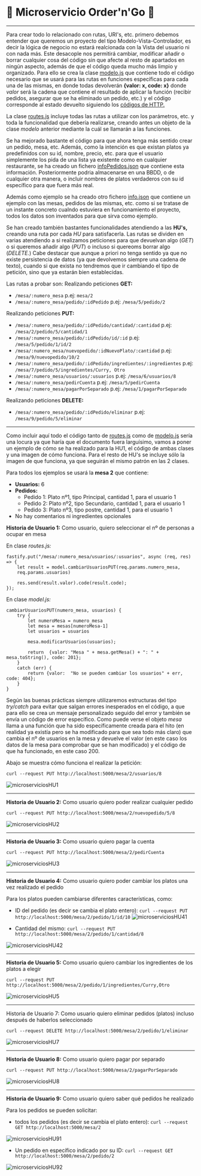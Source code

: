

# :book: Microservicio Order'n'Go :book:

---

Para crear todo lo relacionado con rutas, URI's, etc. primero debemos entender que queremos un proyecto del tipo Modelo-Vista-Controlador, es decir la lógica de negocio no estará realcionada con la Vista del usuario ni con nada más. Este desacople nos permitirá cambiar, modificar añadir o borrar cualquier cosa del código sin que afecte al resto de apartados en ningún aspecto, además de que el código queda mucho más limpio y organizado. Para ello se crea la clase [modelo.js](https://github.com/LCinder/Order-n-Go/blob/master/src/modelo.js) que contiene todo el código necesario que se usará para las rutas en funciones específicas para cada una de las mismas, en donde todas devolverán **{valor: x, code: x}** donde *valor* será la cadena que contiene el resultado de aplicar la función (recibir pedidos, asegurar que se ha eliminado un pedido, etc.) y el código corresponde al estado devuelto siguiendo los [códigos de HTTP.](https://developer.mozilla.org/es/docs/Web/HTTP/Status)

La clase [routes.js](https://github.com/LCinder/Order-n-Go/blob/master/src/routes.js) incluye todas las rutas a utilizar con los parámetros, etc. y toda la funcionalidad que debería realizarse, creando antes un objeto de la clase *modelo* anterior mediante la cuál se llamarán a las funciones.



Se ha mejorado bastante el código para que ahora tenga más sentido crear un pedido, mesa, etc. Además, como la intención es que existan platos ya predefinidos con su id, nombre, precio, etc. para que el usuario simplemente los pida de una lista ya existente como en cualquier restaurante, se ha creado un fichero [infoPedidos.json](https://github.com/LCinder/Order-n-Go/blob/master/src/infoPedidos.json) que contiene esta información. Posteriormente podria almacenarse en una BBDD, o de cualquier otra manera, o incluir nombres de platos verdaderos con su id específico para que fuera más real.

Además como ejemplo se ha creado otro fichero [info.json](https://github.com/LCinder/Order-n-Go/blob/master/api/data/info.json) que contiene un ejemplo con las mesas, pedidos de las mismas, etc. como si se tratase de un instante concreto cualndo estuviera en funcionamiento el proyecto, todos los datos son inventados para que sirva como ejemplo.

Se han creado también bastantes funcionalidades atendiendo a las **HU's,** creando una ruta por cada *HU* para satisfacerla. Las rutas se dividen en varias atendiendo a si realizamos peticiones para que devuelvan algo (*GET*) o si queremos añadir algo (*PUT*) o incluso si quereoms borrar algo (*DELETE.*)
Cabe destacar que aunque a priori no tenga sentido ya que no existe persistencia de datos (ya que devolvemos siempre una cadena de texto), cuando si que exista no tendremos que ir cambiando el tipo de petición, sino que ya estarán bien establecidas.

Las rutas a probar son:
Realizando peticiones **GET:**
- `/mesa/:numero_mesa` p.ej: `mesa/2`
- `/mesa/:numero_mesa/pedido/:idPedido` p.ej: `/mesa/5/pedido/2`

Realizando peticiones **PUT:**
- `/mesa/:numero_mesa/pedido/:idPedido/cantidad/:cantidad` p.ej: `/mesa/2/pedido/5/cantidad/1`
- `/mesa/:numero_mesa/pedido/:idPedido/id/:id` p.ej: `/mesa/5/pedido/1/id/2`
- `/mesa/:numero_mesa/nuevopedido/:idNuevoPlato/:cantidad` p.ej: `/mesa/9/nuevopedido/10/2`
- `/mesa/:numero_mesa/pedido/:idPedido/ingredientes/:ingredientes` p.ej: `/mesa/7/pedido/5/ingredientes/Curry, Otro`
- `/mesa/:numero_mesa/usuarios/:usuarios` p.ej: `/mesa/6/usuarios/8`
- `/mesa/:numero_mesa/pedirCuenta` p.ej: `/mesa/5/pedirCuenta`
- `/mesa/:numero_mesa/pagarPorSeparado` p.ej: `/mesa/1/pagarPorSeparado`

Realizando peticiones **DELETE:**
- `/mesa/:numero_mesa/pedido/:idPedido/eliminar` p.ej: `/mesa/9/pedido/5/eliminar`

---

Como incluir aquí todo el código tanto de [routes.js](https://github.com/LCinder/Order-n-Go/blob/master/src/routes.js) como de [modelo.js](https://github.com/LCinder/Order-n-Go/blob/master/src/modelo.js) sería una locura ya que haría que el documento fuera larguísimo, vamos a poner un ejemplo de cómo se ha realizado para la HU1, el código de ambas clases y una imagen de cómo funciona. Para el resto de HU's se incluye sólo la imagen de que funciona, ya que seguirán el mismo patrón en las 2 clases.

Para todos los ejemplos se usará la **mesa 2** que contiene:
- **Usuarios:** 6
- **Pedidos:**
	- Pedido 1: Plato nº1, tipo Principal, cantidad 1, para el usuario 1
	- Pedido 2: Plato nº2, tipo Secundario, cantidad 1, para el usuario 1
	- Pedido 3: Plato nº3, tipo postre, cantidad 1, para el usuario 1
- No hay comentarios ni ingredientes opcionales


**Historia de Usuario 1:** Como usuario, quiero seleccionar el nº de personas a ocupar en mesa

En clase *routes.js:*

~~~
fastify.put("/mesa/:numero_mesa/usuarios/:usuarios", async (req, res) => {
	let result = model.cambiarUsuariosPUT(req.params.numero_mesa,
	req.params.usuarios)

	res.send(result.valor).code(result.code);
});
~~~

En clase *model.js:*

~~~
cambiarUsuariosPUT(numero_mesa, usuarios) {
	try {
		let numeroMesa = numero_mesa
		let mesa = mesas[numeroMesa-1]
		let usuarios = usuarios

		mesa.modificarUsuarios(usuarios);

		return  {valor: "Mesa " + mesa.getMesa() + ": " + mesa.toString(), code: 201};
	}
	catch (err) {
		return {valor:  "No se pueden cambiar los usuarios" + err, code: 404};
	}
}
~~~

Según las buenas prácticas siempre utilizaremos estructuras del tipo *try/catch* para evitar que salgan errores inesperados en el código, a que para ello se crea un mensaje personalizado seguido del error y también se envía un código de error específico. Como puede verse el objeto *mesa* llama a una función que ha sido específicamente creada para el hito (en realidad ya existía pero se ha modificado para que sea todo más claro) que cambia el nº de usuarios en la mesa y devuelve el valor (en este caso los datos de la mesa para comprobar que se han modificado) y el código de que ha funcionado, en este caso 200.

Abajo se muestra cómo funciona el realizar la petición:

`curl --request PUT http://localhost:5000/mesa/2/usuarios/8`

![microserviciosHU1](https://github.com/LCinder/Order-n-Go/blob/master/docs/img/microserviciosHU1.PNG)

---


**Historia de Usuario 2:** Como usuario quiero poder realizar cualquier pedido

`curl --request PUT http://localhost:5000/mesa/2/nuevopedido/5/8`

![microserviciosHU2](https://github.com/LCinder/Order-n-Go/blob/master/docs/img/microserviciosHU2.PNG)

---

**Historia de Usuario 3:** Como usuario quiero pagar la cuenta

`curl --request PUT http://localhost:5000/mesa/2/pedirCuenta`

![microserviciosHU3](https://github.com/LCinder/Order-n-Go/blob/master/docs/img/microserviciosHU3.PNG)

---

**Historia de Usuario 4:** Como usuario quiero poder cambiar los platos una vez realizado el pedido

Para los platos pueden cambiarse diferentes características, como:
- ID del pedido (es decir se cambia el plato entero): `curl --request PUT http://localhost:5000/mesa/2/pedido/1/id/10`
![microserviciosHU41](https://github.com/LCinder/Order-n-Go/blob/master/docs/img/microserviciosHU41.PNG)

- Cantidad del mismo: `curl --request PUT http://localhost:5000/mesa/2/pedido/1/cantidad/8`

![microserviciosHU42](https://github.com/LCinder/Order-n-Go/blob/master/docs/img/microserviciosHU42.PNG)

---

**Historia de Usuario 5:** Como usuario quiero cambiar los ingredientes de los platos a elegir

`curl --request PUT http://localhost:5000/mesa/2/pedido/1/ingredientes/Curry,Otro`

![microserviciosHU5](https://github.com/LCinder/Order-n-Go/blob/master/docs/img/microserviciosHU5.PNG)

---

Historia de Usuario 7: Como usuario quiero eliminar pedidos (platos) incluso después de haberlos seleccionado

`curl --request DELETE http://localhost:5000/mesa/2/pedido/1/eliminar`

![microserviciosHU7](https://github.com/LCinder/Order-n-Go/blob/master/docs/img/microserviciosHU7.PNG)

---

**Historia de Usuario 8:** Como usuario quiero pagar por separado

`curl --request PUT http://localhost:5000/mesa/2/pagarPorSeparado`

![microserviciosHU8](https://github.com/LCinder/Order-n-Go/blob/master/docs/img/microserviciosHU8.PNG)

---

**Historia de Usuario 9:** Como usuario quiero saber qué pedidos he realizado

Para los pedidos se pueden solicitar:
- todos los pedidos (es decir se cambia el plato entero): `curl --request GET http://localhost:5000/mesa/2`

![microserviciosHU91](https://github.com/LCinder/Order-n-Go/blob/master/docs/img/microserviciosHU91.PNG)

- Un pedido en específico indicado por su ID: `curl --request GET http://localhost:5000/mesa/2/pedido/2`

![microserviciosHU92](https://github.com/LCinder/Order-n-Go/blob/master/docs/img/microserviciosHU92.PNG)
